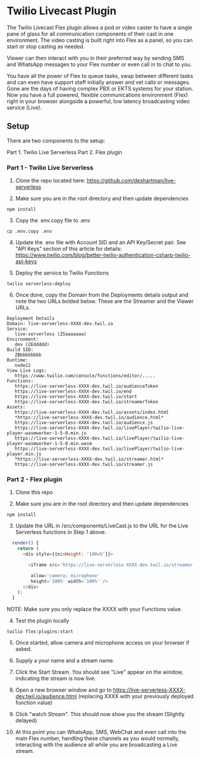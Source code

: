 # Twilio Livecast Plugin

The Twilio Livecast Flex plugin allows a pod or video caster to have a single pane of glass for all communication components of their cast in one environment. The video casting is
built right into Flex as a panel, so you can start or stop casting as needed.

Viewer can then interact with you in their preferred way by sending SMS and WhatsApp messages to your Flex number or even call in to chat to you.

You have all the power of Flex to queue tasks, swap between different tasks and can even have support staff initially answer and vet calls or messages. Gone are
the days of having complex PBX or EKTS systems for your station. Now you have a full powered, flexible communications environment (Flex) right in your browser alongside a powerful,
low latency broadcasting video service (Live).

## Setup

There are two components to the setup:

Part 1. Twilio Live Serverless
Part 2. Flex plugin

### Part 1 - Twilio Live Serverless

1. Clone the repo located here: https://github.com/deshartman/live-serverless

2. Make sure you are in the root directory and then update dependencies

```
npm install
```

3. Copy the .env.copy file to .env

```
cp .env.copy .env
```

4. Update the .env file with Account SID and an API Key/Secret pair.
   See "API Keys" section of this article for details: https://www.twilio.com/blog/better-twilio-authentication-csharp-twilio-api-keys

5. Deploy the service to Twilio Functions

```
twilio serverless:deploy
```

6. Once done, copy the Domain from the Deployments details output and note the two URLs bolded below. These are the Streamer and the Viewer URLs.

```
Deployment Details
Domain: live-serverless-XXXX-dev.twil.io
Service:
   live-serverless (ZSaaaaaaa)
Environment:
   dev (ZEddddd)
Build SID:
   ZBbbbbbbbb
Runtime:
   node12
View Live Logs:
   https://www.twilio.com/console/functions/editor/.....
Functions:
   https://live-serverless-XXXX-dev.twil.io/audienceToken
   https://live-serverless-XXXX-dev.twil.io/end
   https://live-serverless-XXXX-dev.twil.io/start
   https://live-serverless-XXXX-dev.twil.io/streamerToken
Assets:
   https://live-serverless-XXXX-dev.twil.io/assets/index.html
   *https://live-serverless-XXXX-dev.twil.io/audience.html*
   https://live-serverless-XXXX-dev.twil.io/audience.js
   https://live-serverless-XXXX-dev.twil.io/livePlayer/twilio-live-player-wasmworker-1-5-0.min.js
   https://live-serverless-XXXX-dev.twil.io/livePlayer/twilio-live-player-wasmworker-1-5-0.min.wasm
   https://live-serverless-XXXX-dev.twil.io/livePlayer/twilio-live-player.min.js
   *https://live-serverless-XXXX-dev.twil.io/streamer.html*
   https://live-serverless-XXXX-dev.twil.io/streamer.js
```

### Part 2 - Flex plugin

1. Clone this repo

2. Make sure you are in the root directory and then update dependencies

```
npm install
```

3. Update the URL in /src/components/LiveCast.js to the URL for the Live Serverless functions in Step 1 above:

```javascript
  render() {
    return (
      <div style={{minHeight: '100vh'}}>

        <iframe src='https://live-serverless-XXXX-dev.twil.io/streamer.html'

         allow='camera; microphone'
         height='100%' width='100%' />
      </div>
    );
  }

```

NOTE: Make sure you only replace the XXXX with your Functions value.

4. Test the plugin locally

```
twilio flex:plugins:start

```

5. Once started, allow camera and microphone access on your browser if asked.

6. Supply a your name and a stream name.

7. Click the Start Stream. You should see "Live" appear on the window, indicating the stream is now live.

8. Open a new browser window and go to https://live-serverless-XXXX-dev.twil.io/audience.html (replacing XXXX with your previously deployed function value)

9. Click "watch Stream". This should now show you the stream (Slightly delayed)

10. At this point you can WhatsApp, SMS, WebChat and even call into the main Flex number, handling these channels as you would normally, interacting with
    the audience all while you are broadcasting a Live stream.
